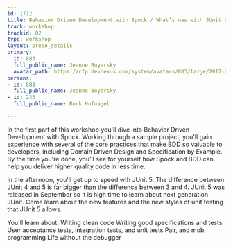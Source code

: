 ```yaml
---
id: 1712
title: Behavior Driven Development with Spock / What’s new with JUnit 5
track: workshop
trackid: 82
type: workshop
layout: preso_details
primary:
  id: 883
  full_public_name: Jeanne Boyarsky
  avatar_path: https://cfp.devnexus.com/system/avatars/883/large/2017-black-and-white.jpeg?1510619579
persons:
- id: 883
  full_public_name: Jeanne Boyarsky
- id: 233
  full_public_name: Burk Hufnagel

---
```

In the first part of this workshop you'll dive into Behavior Driven Development with Spock. Working through a sample project, you'll gain experience with several of the core practices that make BDD so valuable to developers, including Domain Driven Design and Specification by Example. By the time you're done, you'll see for yourself how Spock and BDD can help you deliver higher quality code in less time.

In the afternoon, you'll get up to speed wth JUnit 5. The difference between JUnit 4 and 5 is far bigger than the difference between 3 and 4. JUnit 5 was released in September so it is high time to learn about next generation JUnit. Come learn about the new features and the new styles of unit testing that JUnit 5 allows.

You'll learn about:
   Writing clean code
   Writing good specifications and tests
   User acceptance tests, integration tests, and unit tests
   Pair, and mob, programming
   Life without the debugger